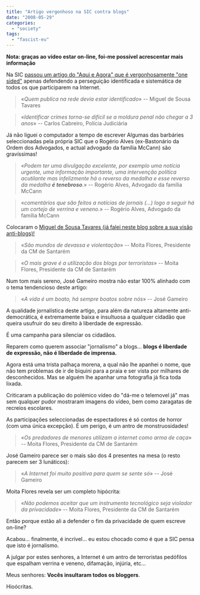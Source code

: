 ```yaml
---
title: "Artigo vergonhoso na SIC contra blogs"
date: "2008-05-29"
categories: 
  - "society"
tags: 
  - "fascist-eu"
---
```


**Nota: graças ao vídeo estar on-line, foi-me possível acrescentar mais informação**

Na SIC [passou um artigo do "Aqui e Agora" que é vergonhosamente "one sided"](http://videos.sic.pt/CONTEUDOS/sicweb/20080529_aquieagora_295200822455_web.flv) apenas defendendo a perseguição identificada e sistemática de todos os que participarem na Internet.

> «_Quem publica na rede devia estar identificado_» -- Miguel de Sousa Tavares

> «_Identificar crimes torna-se difícil se a moldura penal não chegar a 3 anos_» -- Carlos Cabreiro, Polícia Judiciária

Já não liguei o computador a tempo de escrever Algumas das barbáries seleccionadas pela própria SIC que o Rogério Alves (ex-Bastonário da Ordem dos Advogados, e actual advogado da família McCann) são gravíssimas!

> «_Podem ter uma divulgação excelente, por exemplo uma notícia urgente, uma informação importante, uma intervenção política acutilante mas infelizmente há o reverso da medalha e esse reverso da medalha **é tenebroso**._» -- Rogério Alves, Advogado da família McCann

> «_comentários que são feitos a notícias de jornais (...) logo a seguir há um cortejo de verrina e veneno._» -- Rogério Alves, Advogado da família McCann

Colocaram o [Miguel de Sousa Tavares (já falei neste blog sobre a sua visão anti-blogs)!](http://blog.1407.org/2006/11/05/o-cibercobarde/)

> «_São mundos de devassa e violentação_» -- Moita Flores, Presidente da CM de Santarém

> «_O mais grave é a utilização dos blogs por terroristas_» -- Moita Flores, Presidente da CM de Santarém

Num tom mais sereno, José Gameiro mostra não estar 100% alinhado com o tema tendencioso deste artigo:

> «_A vida é um boato, há sempre boatos sobre nós_» -- José Gameiro

A qualidade jornalística deste artigo, para além da natureza altamente anti-democrática, é extremamente baixa e insultuosa a qualquer cidadão que queira usufruir do seu direito à liberdade de expressão.

É uma campanha para silenciar os cidadãos.

Reparem como querem associar "jornalismo" a blogs... **blogs é liberdade de expressão, não é liberdade de imprensa.**

Agora está uma trista palhaça morena, a qual não lhe apanhei o nome, que não tem problemas de ir de biquini para a praia e ser vista por milhares de desconhecidos. Mas se alguém lhe apanhar uma fotografia já fica toda lixada.

Criticaram a publicação do polémico vídeo do "dá-me o telemovel já" mas sem qualquer pudor mostraram imagens do vídeo, bem como zaragatas de recreios escolares.

As participações seleccionadas de espectadores é só contos de horror (com uma única excepção). É um perigo, é um antro de monstruosidades!

> «_Os predadores de menores utilizam a internet como arma de caça_» -- Moita Flores, Presidente da CM de Santarém

José Gameiro parece ser o mais são dos 4 presentes na mesa (o resto parecem ser 3 lunáticos):

> «_A Internet foi muito positiva para quem se sente só_» -- José Gameiro

Moita Flores revela ser um completo hipócrita:

> «_Não podemos aceitar que um instrumento tecnológico seja violador da privacidade_» -- Moita Flores, Presidente da CM de Santarém

Então porque estão ali a defender o fim da privacidade de quem escreve on-line?

Acabou... finalmente, é incrível... eu estou chocado como é que a SIC pensa que isto é jornalismo.

A julgar por estes senhores, a Internet é um antro de terroristas pedófilos que espalham verrina e veneno, difamação, injúria, etc...

Meus senhores: **Vocês insultaram todos os bloggers**.

Hioócritas.
